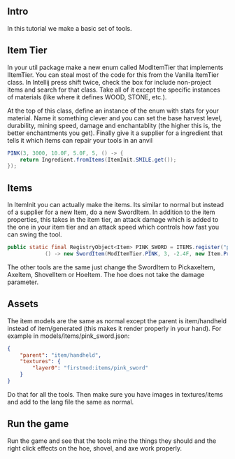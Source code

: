 ## Intro 

In this tutorial we make a basic set of tools.

## Item Tier 

In your util package make a new enum called ModItemTier that implements IItemTier. 
You can steal most of the code for this from the Vanilla ItemTier class. In Intellij press shift twice, 
check the box for include non-project items and search for that class. Take all of it except the 
specific instances of materials (like where it defines WOOD, STONE, etc.).  

At the top of this class, define an instance of the enum with stats for your material. 
Name it something clever and you can set the base harvest level, durability, mining speed, 
damage and enchantablity (the higher this is, the better enchantments you get). 
Finally give it a supplier for a ingredient that tells it which items can repair your tools in an anvil

```java
PINK(3, 3000, 10.0F, 5.0F, 5, () -> {
    return Ingredient.fromItems(ItemInit.SMILE.get());
});
```

## Items

In ItemInit you can actually make the items. Its similar to normal but instead of a supplier for a new Item, do 
a new SwordItem. In addition to the item properties, this takes in the item tier, 
an attack damage which is added to the one in your item tier and an attack speed which controls how fast you can swing the tool.

```java
public static final RegistryObject<Item> PINK_SWORD = ITEMS.register("pink_sword",
            () -> new SwordItem(ModItemTier.PINK, 3, -2.4F, new Item.Properties().group(ModItemGroup.instance)));
```

The other tools are the same just change the SwordItem to PickaxeItem, AxeItem, ShovelItem or HoeItem. The hoe 
does not take the damage parameter. 

## Assets

The item models are the same as normal except the parent is item/handheld instead of item/generated (this 
makes it render properly in your hand). For example in models/items/pink_sword.json:

```json
{
    "parent": "item/handheld",
    "textures": {
        "layer0": "firstmod:items/pink_sword"
    }
} 
```

Do that for all the tools. Then make sure you have images in textures/items and add to the lang file the same as normal. 

## Run the game

Run the game and see that the tools mine the things they should and the 
right click effects on the hoe, shovel, and axe work properly. 